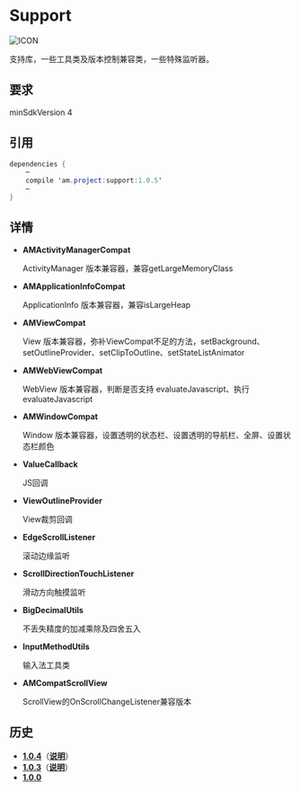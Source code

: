 # Support
![ICON](https://raw.githubusercontent.com/AlexMofer/ProjectX/master/support/icon.png)

支持库，一些工具类及版本控制兼容类，一些特殊监听器。
## 要求
minSdkVersion 4
## 引用
```java
dependencies {
    ⋯
    compile 'am.project:support:1.0.5'
    ⋯
}
```
## 详情
- **AMActivityManagerCompat**

    ActivityManager 版本兼容器，兼容getLargeMemoryClass
- **AMApplicationInfoCompat**

    ApplicationInfo 版本兼容器，兼容isLargeHeap
- **AMViewCompat**

    View 版本兼容器，弥补ViewCompat不足的方法，setBackground、setOutlineProvider、setClipToOutline、setStateListAnimator
- **AMWebViewCompat**

    WebView 版本兼容器，判断是否支持 evaluateJavascript、执行evaluateJavascript
- **AMWindowCompat**

    Window 版本兼容器，设置透明的状态栏、设置透明的导航栏、全屏、设置状态栏颜色
- **ValueCallback**

    JS回调
- **ViewOutlineProvider**

    View裁剪回调
- **EdgeScrollListener**

    滚动边缘监听
- **ScrollDirectionTouchListener**

    滑动方向触摸监听
- **BigDecimalUtils**

    不丢失精度的加减乘除及四舍五入
- **InputMethodUtils**

    输入法工具类
- **AMCompatScrollView**

    ScrollView的OnScrollChangeListener兼容版本

## 历史
- [**1.0.4**](https://bintray.com/alexmofer/maven/Support/1.0.4)（[**说明**](https://github.com/AlexMofer/ProjectX/tree/master/support/history/1.0.4)）
- [**1.0.3**](https://bintray.com/alexmofer/maven/Support/1.0.3)（[**说明**](https://github.com/AlexMofer/ProjectX/tree/master/support/history/1.0.3)）
- [**1.0.0**](https://bintray.com/alexmofer/maven/Support/1.0.0)